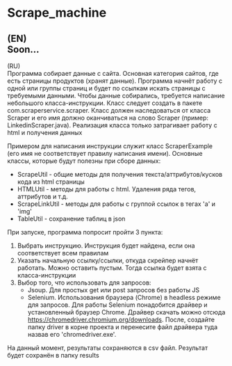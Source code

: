 # Scrape_machine
(EN) <br>
Soon...
--------
(RU) <br>
Программа собирает данные с сайта. Основная категория сайтов, 
где есть страницы продуктов (хранят данные). Программа начнёт работу с одной или группы страниц
и будет по ссылкам искать страницы с требуемыми данными. Чтобы данные собирались, 
требуется написание небольшого класса-инструкции. Класс следует 
создать в пакете com.scraperservice.scraper. Класс должен наследоваться 
от класса Scraper и его имя должно оканчиваться на слово Scraper (пример: LinkedinScraper.java). Реализация класса только затрагивает 
работу с html и получения данных

Примером для написания инструкции служит класс ScraperExample (его имя не соответствует правилу написания имени).
Основные классы, которые будут полезны при сборе данных:
- ScrapeUtil - общие методы для получения текста/аттрибутов/кусков кода из html страницы
- HTMLUtil - методы для работы с html. Удаления ряда тегов, аттрибутов и т.д.
- ScrapeLinkUtil - методы для работы с группой ссылок в тегах 'a' и 'img'
- TableUtil - сохранение таблиц в json

При запуске, программа попросит пройти 3 пункта:
1. Выбрать инструкцию. Инструкция будет найдена, если она соответствует всем правилам
2. Указать начальную ссылку/ссылки, откуда скрейпер начнёт работать. Можно оставить пустым. Тогда ссылка будет взята с класса-инструкции
3. Выбор того, что использовать для запросов:
   - Jsoup. Для простых get или post запросов без работы JS
   - Selenium. Использования браузера (Chrome) в headless режиме для запросов. Для работы Selenium понадобится драйвер и установленный браузер Chrome.
Драйвер скачать можно отсюда https://chromedriver.chromium.org/downloads. После, создайте папку driver в корне проекта и перенесите файл драйвера туда назвав его 'chromedriver.exe'.

На данный момент, результаты сохраняются в csv файл. Результат будет сохранён в папку results